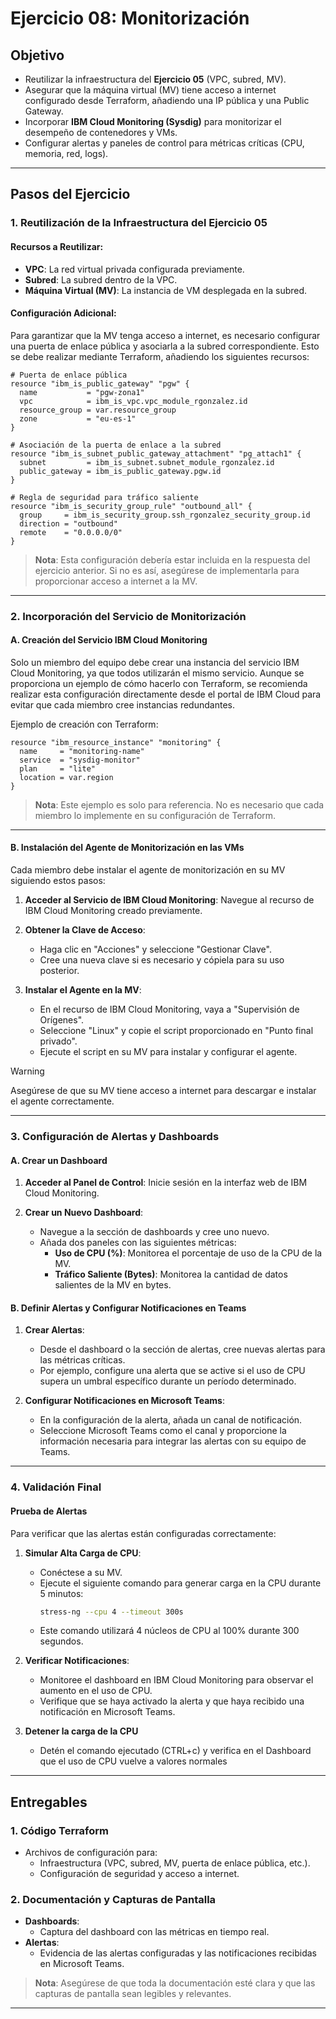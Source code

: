 # Ejercicio 08: Monitorización

## Objetivo

- Reutilizar la infraestructura del **Ejercicio 05** (VPC, subred, MV).
- Asegurar que la máquina virtual (MV) tiene acceso a internet configurado desde Terraform, añadiendo una IP pública y una Public Gateway.
- Incorporar **IBM Cloud Monitoring (Sysdig)** para monitorizar el desempeño de contenedores y VMs.
- Configurar alertas y paneles de control para métricas críticas (CPU, memoria, red, logs).

---

## Pasos del Ejercicio

### 1. Reutilización de la Infraestructura del Ejercicio 05

#### Recursos a Reutilizar:

- **VPC**: La red virtual privada configurada previamente.
- **Subred**: La subred dentro de la VPC.
- **Máquina Virtual (MV)**: La instancia de VM desplegada en la subred.

#### Configuración Adicional:

Para garantizar que la MV tenga acceso a internet, es necesario configurar una puerta de enlace pública y asociarla a la subred correspondiente. Esto se debe realizar mediante Terraform, añadiendo los siguientes recursos:

```hcl
# Puerta de enlace pública
resource "ibm_is_public_gateway" "pgw" {
  name           = "pgw-zona1"
  vpc            = ibm_is_vpc.vpc_module_rgonzalez.id
  resource_group = var.resource_group
  zone           = "eu-es-1"
}

# Asociación de la puerta de enlace a la subred
resource "ibm_is_subnet_public_gateway_attachment" "pg_attach1" {
  subnet         = ibm_is_subnet.subnet_module_rgonzalez.id
  public_gateway = ibm_is_public_gateway.pgw.id
}

# Regla de seguridad para tráfico saliente
resource "ibm_is_security_group_rule" "outbound_all" {
  group     = ibm_is_security_group.ssh_rgonzalez_security_group.id
  direction = "outbound"
  remote    = "0.0.0.0/0"
}
```

> **Nota**: Esta configuración debería estar incluida en la respuesta del ejercicio anterior. Si no es así, asegúrese de implementarla para proporcionar acceso a internet a la MV.

---

### 2. Incorporación del Servicio de Monitorización

#### A. Creación del Servicio IBM Cloud Monitoring

Solo un miembro del equipo debe crear una instancia del servicio IBM Cloud Monitoring, ya que todos utilizarán el mismo servicio. Aunque se proporciona un ejemplo de cómo hacerlo con Terraform, se recomienda realizar esta configuración directamente desde el portal de IBM Cloud para evitar que cada miembro cree instancias redundantes.

Ejemplo de creación con Terraform:

```hcl
resource "ibm_resource_instance" "monitoring" {
  name     = "monitoring-name"
  service  = "sysdig-monitor"
  plan     = "lite"
  location = var.region
}
```

> **Nota**: Este ejemplo es solo para referencia. No es necesario que cada miembro lo implemente en su configuración de Terraform.

---

#### B. Instalación del Agente de Monitorización en las VMs

Cada miembro debe instalar el agente de monitorización en su MV siguiendo estos pasos:

1. **Acceder al Servicio de IBM Cloud Monitoring**: Navegue al recurso de IBM Cloud Monitoring creado previamente.

2. **Obtener la Clave de Acceso**:
   - Haga clic en "Acciones" y seleccione "Gestionar Clave".
   - Cree una nueva clave si es necesario y cópiela para su uso posterior.

3. **Instalar el Agente en la MV**:
   - En el recurso de IBM Cloud Monitoring, vaya a "Supervisión de Orígenes".
   - Seleccione "Linux" y copie el script proporcionado en "Punto final privado".
   - Ejecute el script en su MV para instalar y configurar el agente.

> [!WARNING]
> Asegúrese de que su MV tiene acceso a internet para descargar e instalar el agente correctamente.

---

### 3. Configuración de Alertas y Dashboards

#### A. Crear un Dashboard

1. **Acceder al Panel de Control**: Inicie sesión en la interfaz web de IBM Cloud Monitoring.

2. **Crear un Nuevo Dashboard**:
   - Navegue a la sección de dashboards y cree uno nuevo.
   - Añada dos paneles con las siguientes métricas:
     - **Uso de CPU (%)**: Monitorea el porcentaje de uso de la CPU de la MV.
     - **Tráfico Saliente (Bytes)**: Monitorea la cantidad de datos salientes de la MV en bytes.


#### B. Definir Alertas y Configurar Notificaciones en Teams

1. **Crear Alertas**:
   - Desde el dashboard o la sección de alertas, cree nuevas alertas para las métricas críticas.
   - Por ejemplo, configure una alerta que se active si el uso de CPU supera un umbral específico durante un período determinado.

2. **Configurar Notificaciones en Microsoft Teams**:
   - En la configuración de la alerta, añada un canal de notificación.
   - Seleccione Microsoft Teams como el canal y proporcione la información necesaria para integrar las alertas con su equipo de Teams.

---

### 4. Validación Final

#### Prueba de Alertas

Para verificar que las alertas están configuradas correctamente:

1. **Simular Alta Carga de CPU**:
   - Conéctese a su MV.
   - Ejecute el siguiente comando para generar carga en la CPU durante 5 minutos:
     ```bash
     stress-ng --cpu 4 --timeout 300s
     ```
   - Este comando utilizará 4 núcleos de CPU al 100% durante 300 segundos.

2. **Verificar Notificaciones**:
   - Monitoree el dashboard en IBM Cloud Monitoring para observar el aumento en el uso de CPU.
   - Verifique que se haya activado la alerta y que haya recibido una notificación en Microsoft Teams.

3. **Detener la carga de la CPU**
   - Detén el comando ejecutado (CTRL+c) y verifica en el Dashboard que el uso de CPU vuelve a valores normales 

---

## Entregables

### 1. Código Terraform

- Archivos de configuración para:
  - Infraestructura (VPC, subred, MV, puerta de enlace pública, etc.).
  - Configuración de seguridad y acceso a internet.

### 2. Documentación y Capturas de Pantalla

- **Dashboards**:
  - Captura del dashboard con las métricas en tiempo real.
- **Alertas**:
  - Evidencia de las alertas configuradas y las notificaciones recibidas en Microsoft Teams.

> **Nota**: Asegúrese de que toda la documentación esté clara y que las capturas de pantalla sean legibles y relevantes.

---
 
